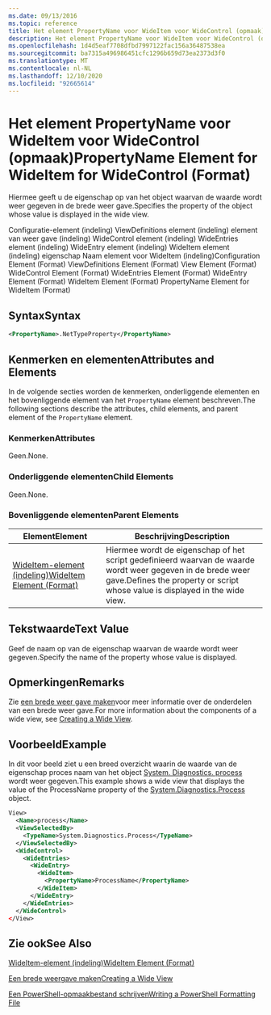 ```yaml
---
ms.date: 09/13/2016
ms.topic: reference
title: Het element PropertyName voor WideItem voor WideControl (opmaak)
description: Het element PropertyName voor WideItem voor WideControl (opmaak)
ms.openlocfilehash: 1d4d5eaf7708dfbd7997122fac156a36487538ea
ms.sourcegitcommit: ba7315a496986451cfc1296b659d73ea2373d3f0
ms.translationtype: MT
ms.contentlocale: nl-NL
ms.lasthandoff: 12/10/2020
ms.locfileid: "92665614"
---
```

# <a name="propertyname-element-for-wideitem-for-widecontrol-format"></a><span data-ttu-id="ad3f8-103">Het element PropertyName voor WideItem voor WideControl (opmaak)</span><span class="sxs-lookup"><span data-stu-id="ad3f8-103">PropertyName Element for WideItem for WideControl (Format)</span></span>

<span data-ttu-id="ad3f8-104">Hiermee geeft u de eigenschap op van het object waarvan de waarde wordt weer gegeven in de brede weer gave.</span><span class="sxs-lookup"><span data-stu-id="ad3f8-104">Specifies the property of the object whose value is displayed in the wide view.</span></span>

<span data-ttu-id="ad3f8-105">Configuratie-element (indeling) ViewDefinitions element (indeling) element van weer gave (indeling) WideControl element (indeling) WideEntries element (indeling) WideEntry element (indeling) WideItem element (indeling) eigenschap Naam element voor WideItem (indeling)</span><span class="sxs-lookup"><span data-stu-id="ad3f8-105">Configuration Element (Format) ViewDefinitions Element (Format) View Element (Format) WideControl Element (Format) WideEntries Element (Format) WideEntry Element (Format) WideItem Element (Format) PropertyName Element for WideItem (Format)</span></span>

## <a name="syntax"></a><span data-ttu-id="ad3f8-106">Syntax</span><span class="sxs-lookup"><span data-stu-id="ad3f8-106">Syntax</span></span>

```xml
<PropertyName>.NetTypeProperty</PropertyName>
```

## <a name="attributes-and-elements"></a><span data-ttu-id="ad3f8-107">Kenmerken en elementen</span><span class="sxs-lookup"><span data-stu-id="ad3f8-107">Attributes and Elements</span></span>

<span data-ttu-id="ad3f8-108">In de volgende secties worden de kenmerken, onderliggende elementen en het bovenliggende element van het `PropertyName` element beschreven.</span><span class="sxs-lookup"><span data-stu-id="ad3f8-108">The following sections describe the attributes, child elements, and parent element of the `PropertyName` element.</span></span>

### <a name="attributes"></a><span data-ttu-id="ad3f8-109">Kenmerken</span><span class="sxs-lookup"><span data-stu-id="ad3f8-109">Attributes</span></span>

<span data-ttu-id="ad3f8-110">Geen.</span><span class="sxs-lookup"><span data-stu-id="ad3f8-110">None.</span></span>

### <a name="child-elements"></a><span data-ttu-id="ad3f8-111">Onderliggende elementen</span><span class="sxs-lookup"><span data-stu-id="ad3f8-111">Child Elements</span></span>

<span data-ttu-id="ad3f8-112">Geen.</span><span class="sxs-lookup"><span data-stu-id="ad3f8-112">None.</span></span>

### <a name="parent-elements"></a><span data-ttu-id="ad3f8-113">Bovenliggende elementen</span><span class="sxs-lookup"><span data-stu-id="ad3f8-113">Parent Elements</span></span>

|<span data-ttu-id="ad3f8-114">Element</span><span class="sxs-lookup"><span data-stu-id="ad3f8-114">Element</span></span>|<span data-ttu-id="ad3f8-115">Beschrijving</span><span class="sxs-lookup"><span data-stu-id="ad3f8-115">Description</span></span>|
|-------------|-----------------|
|[<span data-ttu-id="ad3f8-116">WideItem-element (indeling)</span><span class="sxs-lookup"><span data-stu-id="ad3f8-116">WideItem Element (Format)</span></span>](./wideitem-element-for-widecontrol-format.md)|<span data-ttu-id="ad3f8-117">Hiermee wordt de eigenschap of het script gedefinieerd waarvan de waarde wordt weer gegeven in de brede weer gave.</span><span class="sxs-lookup"><span data-stu-id="ad3f8-117">Defines the property or script whose value is displayed in the wide view.</span></span>|

## <a name="text-value"></a><span data-ttu-id="ad3f8-118">Tekstwaarde</span><span class="sxs-lookup"><span data-stu-id="ad3f8-118">Text Value</span></span>

<span data-ttu-id="ad3f8-119">Geef de naam op van de eigenschap waarvan de waarde wordt weer gegeven.</span><span class="sxs-lookup"><span data-stu-id="ad3f8-119">Specify the name of the property whose value is displayed.</span></span>

## <a name="remarks"></a><span data-ttu-id="ad3f8-120">Opmerkingen</span><span class="sxs-lookup"><span data-stu-id="ad3f8-120">Remarks</span></span>

<span data-ttu-id="ad3f8-121">Zie [een brede weer gave maken](./creating-a-wide-view.md)voor meer informatie over de onderdelen van een brede weer gave.</span><span class="sxs-lookup"><span data-stu-id="ad3f8-121">For more information about the components of a wide view, see [Creating a Wide View](./creating-a-wide-view.md).</span></span>

## <a name="example"></a><span data-ttu-id="ad3f8-122">Voorbeeld</span><span class="sxs-lookup"><span data-stu-id="ad3f8-122">Example</span></span>

<span data-ttu-id="ad3f8-123">In dit voor beeld ziet u een breed overzicht waarin de waarde van de eigenschap proces naam van het object [System. Diagnostics. process](/dotnet/api/System.Diagnostics.Process) wordt weer gegeven.</span><span class="sxs-lookup"><span data-stu-id="ad3f8-123">This example shows a wide view that displays the value of the ProcessName property of the [System.Diagnostics.Process](/dotnet/api/System.Diagnostics.Process) object.</span></span>

```xml
View>
  <Name>process</Name>
  <ViewSelectedBy>
    <TypeName>System.Diagnostics.Process</TypeName>
  </ViewSelectedBy>
  <WideControl>
    <WideEntries>
      <WideEntry>
        <WideItem>
          <PropertyName>ProcessName</PropertyName>
        </WideItem>
      </WideEntry>
    </WideEntries>
  </WideControl>
</View>

```

## <a name="see-also"></a><span data-ttu-id="ad3f8-124">Zie ook</span><span class="sxs-lookup"><span data-stu-id="ad3f8-124">See Also</span></span>

[<span data-ttu-id="ad3f8-125">WideItem-element (indeling)</span><span class="sxs-lookup"><span data-stu-id="ad3f8-125">WideItem Element (Format)</span></span>](./wideitem-element-for-widecontrol-format.md)

[<span data-ttu-id="ad3f8-126">Een brede weergave maken</span><span class="sxs-lookup"><span data-stu-id="ad3f8-126">Creating a Wide View</span></span>](./creating-a-wide-view.md)

[<span data-ttu-id="ad3f8-127">Een PowerShell-opmaakbestand schrijven</span><span class="sxs-lookup"><span data-stu-id="ad3f8-127">Writing a PowerShell Formatting File</span></span>](./writing-a-powershell-formatting-file.md)
